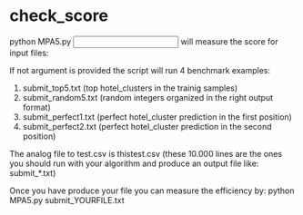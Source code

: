 # check_score

python MPA5.py <input> will measure the score for input files:

If not argument is provided the script will run 4 benchmark examples:

1. submit_top5.txt (top hotel_clusters in the trainig samples)
2. submit_random5.txt (random integers organized in the right output format)
3. submit_perfect1.txt (perfect hotel_cluster prediction in the first position)
4. submit_perfect2.txt (perfect hotel_cluster prediction in the second position)

The analog file to test.csv is thistest.csv (these 10.000 lines are the ones you should run with your algorithm and produce an output file like: submit_*.txt)

Once you have produce your file you can measure the efficiency by:
python MPA5.py submit_YOURFILE.txt
